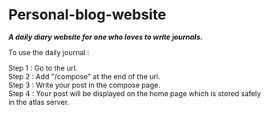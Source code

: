 # Personal-blog-website
***A daily diary website for one who loves to write journals.***

To use the daily journal :

Step 1 : Go to the url.<br/>
Step 2 : Add "/compose" at the end of the url.<br/>
Step 3 : Write your post in the compose page.<br/>
Step 4 : Your post will be displayed on the home page which is stored safely in the atlas server.
